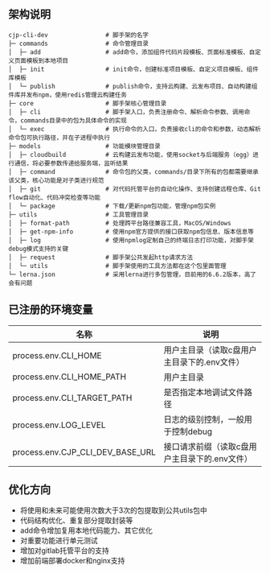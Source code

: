## 架构说明

```
cjp-cli-dev                # 脚手架的名字
├─ commands                # 命令管理目录
│  ├─ add                  # add命令，添加组件代码片段模板、页面标准模板、自定义页面模板到本地项目
│  ├─ init                 # init命令，创建标准项目模板、自定义项目模板、组件库模板
│  └─ publish              # publish命令，支持云构建、云发布项目、自动构建组件库并发布npm，使用redis管理云构建任务
├─ core                    # 脚手架核心管理目录
│  ├─ cli                  # 脚手架入口，负责注册命令、解析命令参数、调用命令，commands目录中的包为具体命令的实现
│  └─ exec                 # 执行命令的入口，负责接收cli的命令和参数，动态解析命令包可执行路径，并在子进程中执行
├─ models                  # 功能模块管理目录
│  ├─ cloudbuild           # 云构建云发布功能，使用socket与后端服务（egg）进行通信，将必要参数传递给服务端，监听结果
│  ├─ command              # 命令包的父类，commands/目录下所有的包都需要继承该父类，核心功能是对子类进行规范
│  ├─ git                  # 对代码托管平台的自动化操作、支持创建远程仓库、Git flow自动化、代码冲突检查等功能
│  └─ package              # 下载/更新npm包功能，管理npm包实例
├─ utils                   # 工具管理目录
│  ├─ format-path          # 处理跨平台路径兼容工具，MacOS/Windows
│  ├─ get-npm-info         # 使用npm官方提供的接口获取npm包信息、版本信息等
│  ├─ log                  # 使用npmlog定制自己的终端日志打印功能，对脚手架debug模式支持的关键
│  ├─ request              # 脚手架公共发起http请求方法
│  └─ utils                # 脚手架使用的工具方法都在这个包里面管理
└─ lerna.json              # 采用lerna进行多包管理，目前用的6.6.2版本，高了会有问题
```

## 已注册的环境变量

| 名称                             | 说明                                          |
| -------------------------------- | --------------------------------------------- |
| process.env.CLI_HOME             | 用户主目录（读取c盘用户主目录下的.env文件）   |
| process.env.CLI_HOME_PATH        | 用户主目录                                    |
| process.env.CLI_TARGET_PATH      | 是否指定本地调试文件路径                      |
| process.env.LOG_LEVEL            | 日志的级别控制，一般用于控制debug             |
| process.env.CJP_CLI_DEV_BASE_URL | 接口请求前缀（读取c盘用户主目录下的.env文件） |

## 优化方向

- 将使用和未来可能使用次数大于3次的包提取到公共utils包中
- 代码结构优化、重复部分提取封装等
- add命令增加复用本地代码能力、其它优化
- 对重要功能进行单元测试
- 增加对gitlab托管平台的支持
- 增加前端部署docker和nginx支持
